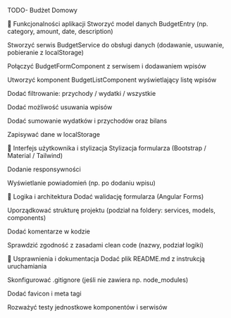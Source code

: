 TODO- Budżet Domowy

🔧 Funkcjonalności aplikacji
 Stworzyć model danych BudgetEntry (np. category, amount, date, description)

 Stworzyć serwis BudgetService do obsługi danych (dodawanie, usuwanie, pobieranie z localStorage)

 Połączyć BudgetFormComponent z serwisem i dodawaniem wpisów

 Utworzyć komponent BudgetListComponent wyświetlający listę wpisów

 Dodać filtrowanie: przychody / wydatki / wszystkie

 Dodać możliwość usuwania wpisów

 Dodać sumowanie wydatków i przychodów oraz bilans

 Zapisywać dane w localStorage



💄 Interfejs użytkownika i stylizacja
 Stylizacja formularza (Bootstrap / Material / Tailwind)

 Dodanie responsywności

 Wyświetlanie powiadomień (np. po dodaniu wpisu)



🧠 Logika i architektura
 Dodać walidację formularza (Angular Forms)

 Uporządkować strukturę projektu (podział na foldery: services, models, components)

 Dodać komentarze w kodzie

 Sprawdzić zgodność z zasadami clean code (nazwy, podział logiki)



🚀 Usprawnienia i dokumentacja
 Dodać plik README.md z instrukcją uruchamiania

 Skonfigurować .gitignore (jeśli nie zawiera np. node_modules)

 Dodać favicon i meta tagi

 Rozważyć testy jednostkowe komponentów i serwisów

